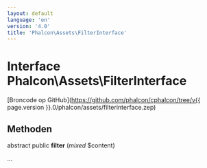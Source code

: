 ```yaml
---
layout: default
language: 'en'
version: '4.0'
title: 'Phalcon\Assets\FilterInterface'
---
```


# Interface **Phalcon\Assets\FilterInterface**

[Broncode op GitHub](https://github.com/phalcon/cphalcon/tree/v{{ page.version }}.0/phalcon/assets/filterinterface.zep)

## Methoden

abstract public **filter** (*mixed* $content)

...